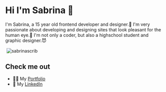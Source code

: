 
# Hi I'm Sabrina 👋

I'm Sabrina, a 15 year old frontend developer and designer.🦄 I'm very passionate about developing and designing sites that look pleasant for the human eye.🌱 I'm not only a coder, but also a highschool student and graphic designer.😈



<p>&nbsp;<img align="center" src="https://github-readme-stats.vercel.app/api?username=sabrinascrib&show_icons=true&locale=en" alt="sabrinascrib" /></p>




## Check me out
- 👨‍💻 My <a href="https://sabrinaabrodi.vercel.app/">Portfolio</a>
- 🤝 My <a href="https://www.linkedin.com/in/sabrina-abrodi-a52ab0239/">LinkedIn</a>

